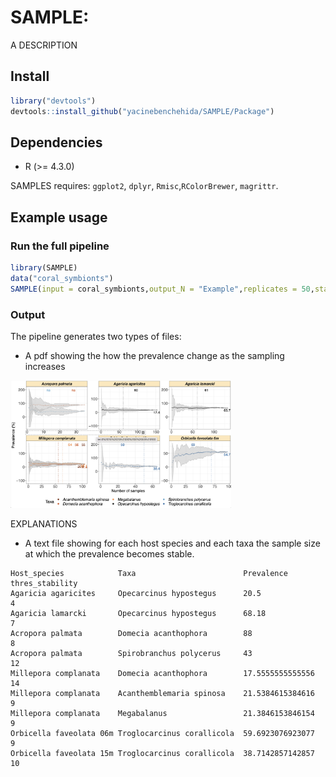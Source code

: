 # SAMPLE: 

A DESCRIPTION

## Install

``` r
library("devtools")
devtools::install_github("yacinebenchehida/SAMPLE/Package")
```

## Dependencies

-   R (\>= 4.3.0)

SAMPLES requires: `ggplot2`, `dplyr`, `Rmisc`,`RColorBrewer`, `magrittr`.

## Example usage
### Run the full pipeline
``` r
library(SAMPLE)
data("coral_symbionts")
SAMPLE(input = coral_symbionts,output_N = "Example",replicates = 50,stability_thresh = 2,sucess_points = 10,diff = 1)
```

### Output
The pipeline generates two types of files:
- A pdf showing the how the prevalence change as the sampling increases

<img src="Figures/Example.png" width="70%" height="70%"/>

EXPLANATIONS

- A text file showing for each host species and each taxa the sample size at which the prevalence becomes stable.

```
Host_species			Taxa						Prevalence	thres_stability
Agaricia agaricites		Opecarcinus hypostegus		20.5				4
Agaricia lamarcki		Opecarcinus hypostegus		68.18				7
Acropora palmata		Domecia acanthophora		88					8
Acropora palmata		Spirobranchus polycerus		43					12
Millepora complanata	Domecia acanthophora		17.5555555555556	14
Millepora complanata	Acanthemblemaria spinosa	21.5384615384616	9
Millepora complanata	Megabalanus					21.3846153846154	9
Orbicella faveolata 06m	Troglocarcinus corallicola	59.6923076923077	9
Orbicella faveolata 15m	Troglocarcinus corallicola	38.7142857142857	10
```
